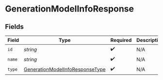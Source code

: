 # GenerationModelInfoResponse


## Fields

| Field                                                                                     | Type                                                                                      | Required                                                                                  | Description                                                                               |
| ----------------------------------------------------------------------------------------- | ----------------------------------------------------------------------------------------- | ----------------------------------------------------------------------------------------- | ----------------------------------------------------------------------------------------- |
| `id`                                                                                      | *string*                                                                                  | :heavy_check_mark:                                                                        | N/A                                                                                       |
| `name`                                                                                    | *string*                                                                                  | :heavy_check_mark:                                                                        | N/A                                                                                       |
| `type`                                                                                    | [GenerationModelInfoResponseType](../../models/shared/generationmodelinforesponsetype.md) | :heavy_check_mark:                                                                        | N/A                                                                                       |
